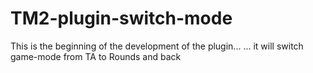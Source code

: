 TM2-plugin-switch-mode
======================

This is the beginning of the development of the plugin...
... it will switch game-mode from TA to Rounds and back
